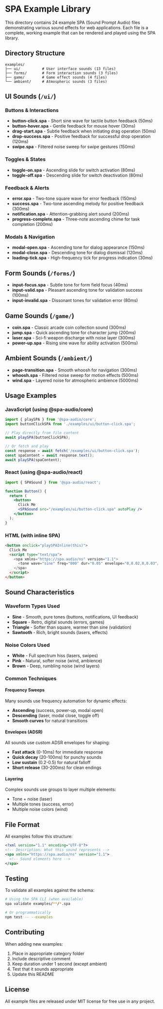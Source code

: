 # SPA Example Library

This directory contains 24 example SPA (Sound Prompt Audio) files demonstrating various sound effects for web applications. Each file is a complete, working example that can be rendered and played using the SPA library.

## Directory Structure

```
examples/
├── ui/          # User interface sounds (13 files)
├── forms/       # Form interaction sounds (3 files)
├── game/        # Game effect sounds (4 files)
└── ambient/     # Atmospheric sounds (3 files)
```

## UI Sounds (`/ui/`)

### Buttons & Interactions
- **button-click.spa** - Short sine wave for tactile button feedback (50ms)
- **button-hover.spa** - Gentle feedback for mouse hover (30ms)
- **drag-start.spa** - Subtle feedback when initiating drag operation (50ms)
- **drop-success.spa** - Positive feedback for successful drop operation (120ms)
- **swipe.spa** - Filtered noise sweep for swipe gestures (150ms)

### Toggles & States
- **toggle-on.spa** - Ascending slide for switch activation (80ms)
- **toggle-off.spa** - Descending slide for switch deactivation (80ms)

### Feedback & Alerts
- **error.spa** - Two-tone square wave for error feedback (150ms)
- **success.spa** - Two-tone ascending melody for positive feedback (300ms)
- **notification.spa** - Attention-grabbing alert sound (200ms)
- **progress-complete.spa** - Three-note ascending chime for task completion (200ms)

### Modals & Navigation
- **modal-open.spa** - Ascending tone for dialog appearance (150ms)
- **modal-close.spa** - Descending tone for dialog dismissal (120ms)
- **loading-tick.spa** - High-frequency tick for progress indication (30ms)

## Form Sounds (`/forms/`)

- **input-focus.spa** - Subtle tone for form field focus (40ms)
- **input-valid.spa** - Pleasant ascending tone for validation success (100ms)
- **input-invalid.spa** - Dissonant tones for validation error (80ms)

## Game Sounds (`/game/`)

- **coin.spa** - Classic arcade coin collection sound (300ms)
- **jump.spa** - Quick ascending tone for character jump (200ms)
- **laser.spa** - Sci-fi weapon discharge with noise layer (300ms)
- **power-up.spa** - Rising sine wave for ability activation (500ms)

## Ambient Sounds (`/ambient/`)

- **page-transition.spa** - Smooth whoosh for navigation (300ms)
- **whoosh.spa** - Filtered noise sweep for motion effects (500ms)
- **wind.spa** - Layered noise for atmospheric ambience (5000ms)

## Usage Examples

### JavaScript (using @spa-audio/core)
```javascript
import { playSPA } from '@spa-audio/core';
import buttonClickSPA from './examples/ui/button-click.spa';

// Play directly from file content
await playSPA(buttonClickSPA);

// Or fetch and play
const response = await fetch('/examples/ui/button-click.spa');
const spaContent = await response.text();
await playSPA(spaContent);
```

### React (using @spa-audio/react)
```jsx
import { SPASound } from '@spa-audio/react';

function Button() {
  return (
    <button>
      Click Me
      <SPASound src="/examples/ui/button-click.spa" autoPlay />
    </button>
  );
}
```

### HTML (with inline SPA)
```html
<button onclick="playSPAInline(this)">
  Click Me
  <script type="text/spa">
    <spa xmlns="https://spa.audio/ns" version="1.1">
      <tone wave="sine" freq="800" dur="0.05" envelope="0,0.02,0,0.03"/>
    </spa>
  </script>
</button>
```

## Sound Characteristics

### Waveform Types Used
- **Sine** - Smooth, pure tones (buttons, notifications, UI feedback)
- **Square** - Retro, digital sounds (errors, games)
- **Triangle** - Softer than square, warmer than sine (validation)
- **Sawtooth** - Rich, bright sounds (lasers, effects)

### Noise Colors Used
- **White** - Full spectrum hiss (lasers, swipes)
- **Pink** - Natural, softer noise (wind, ambience)
- **Brown** - Deep, rumbling noise (wind layers)

### Common Techniques

#### Frequency Sweeps
Many sounds use frequency automation for dynamic effects:
- **Ascending** (success, power-up, modal open)
- **Descending** (laser, modal close, toggle off)
- **Smooth curves** for natural transitions

#### Envelopes (ADSR)
All sounds use custom ADSR envelopes for shaping:
- **Fast attack** (0-10ms) for immediate response
- **Quick decay** (20-100ms) for punchy sounds
- **Low sustain** (0.2-0.5) for natural falloff
- **Short release** (30-200ms) for clean endings

#### Layering
Complex sounds use groups to layer multiple elements:
- Tone + noise (laser)
- Multiple tones (success, error)
- Multiple noise colors (wind)

## File Format

All examples follow this structure:
```xml
<?xml version="1.1" encoding="UTF-8"?>
<!-- Description: What this sound represents -->
<spa xmlns="https://spa.audio/ns" version="1.1">
  <!-- Sound elements here -->
</spa>
```

## Testing

To validate all examples against the schema:
```bash
# Using the SPA CLI (when available)
spa validate examples/**/*.spa

# Or programmatically
npm test -- --examples
```

## Contributing

When adding new examples:
1. Place in appropriate category folder
2. Include descriptive comment
3. Keep duration under 1 second (except ambient)
4. Test that it sounds appropriate
5. Update this README

## License

All example files are released under MIT license for free use in any project.